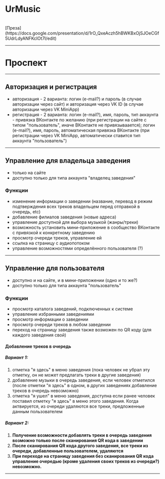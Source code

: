 # UrMusic


 <br>
[Преза](https://docs.google.com/presentation/d/1rO_QxeAczh5hBWKBxOjSJOeCGf5UdrLdyANFKcIOt7I/edit)

***

# Проспект

***

## Авторизация и регистрация

* авторизация - 2 варианта: логин (e-mail?) и пароль (в случае авторизации через сайт) и авторизация через VK ID (в случае авторизации через VK MiniApp)
* регистрация - 2 варианта: логин (e-mail?), имя, пароль, тип аккаунта - привязка ВКонтакте по желанию (при регистрации на сайте с типом "пользователь", иначе ВКонтакте не привязываается); логин (e-mail?), имя, пароль, автоматическая привязка ВКонтакте (при регистрации через VK MiniApp, автоматически ставится тип аккаунта "пользователь")

***

## Управление для владельца заведения
* только на сайте
* доступно только для типа аккаунта "владелец заведения"
### Функции
* изменение информации о заведении (название, перевод в режим подтверждения всех треков владельцем перед отправкой в очередь, etc)
* добавление филиалов заведения (новые адреса)
* управление доступной для выбора музыкой (жанры/треки)
* возможность установить мини-приложение в сообщество ВКонтакте с привязкой к конкретному заведению
* просмотр очереди треков, управление ей
* ссылка на страницу с аудиопотоком
* управление возможностями определённого пользователя (?)


*** 

## Управление для пользователя
* доступно и на сайте, и в мини-приложении (одно и то же?)
* доступно только для типа аккаунта "пользователь"
### Функции
* просмотр каталога заведений, подключенных к системе
* управление избранными заведениями
* просмотр информации о заведении
* просмотр очереди треков в любом заведении
* переход на страницу заведения также возможен по QR коду (для каждого заведения свой)
#### Добавление треков в очередь
##### Вариант 1: 
1. отметка "я здесь" в меню заведения (пока человек не убрал эту отметку, он не может предлагать треки в другие заведения)
2. добавление музыки в очередь заведения, если человек отметился (после отметки "я здесь" в одном, в других заведениях добавление треков в очередь невозможно)
3. отметка "я ушел" в меню заведения, доступна если ранее человек поставил отметку "я здесь" в меню этого заведения. Когда актвируется, из очереди удаляются все треки, предложенные данным пользователем
##### __Вариант 2:__
1. __Получение возможности добавлять треки в очередь заведения возможно только после сканирования QR кода в заведении__
2. __После сканирования QR кода другого заведения, все треки из очереди, добавленные пользователем, удаляются__
3. __При переходе на страницу заведения без сканирования QR кода управление очередью (кроме удаления своих треков из очереди?) невозможно.__

***



